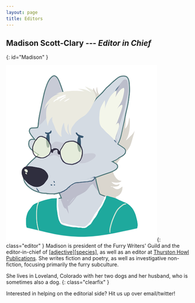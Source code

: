 ```yaml
---
layout: page
title: Editors
---
```


## Madison Scott-Clary --- *Editor in Chief*
{: id="Madison" }

![Makyo](/images/editors/makyo.png){: class="editor" }
Madison is president of the Furry Writers' Guild and the editor-in-chief of [\[adjective\]\[species\]](http://adjectivespecies.com), as well as an editor at [Thurston Howl Publications](http://thurstonhowlpublications.com). She writes fiction and poetry, as well as investigative non-fiction, focusing primarily the furry subculture.

She lives in Loveland, Colorado with her two dogs and her husband, who is sometimes also a dog.
{: class="clearfix" }

<div class="announcement">
    Interested in helping on the editorial side?  Hit us up over email/twitter!
</div>
